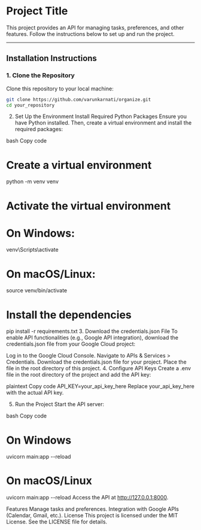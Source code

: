 # Project Title

This project provides an API for managing tasks, preferences, and other features. Follow the instructions below to set up and run the project.

---

## Installation Instructions

### 1. Clone the Repository
Clone this repository to your local machine:

```bash
git clone https://github.com/varunkarnati/organize.git
cd your_repository
```
2. Set Up the Environment
Install Required Python Packages
Ensure you have Python installed. Then, create a virtual environment and install the required packages:

bash
Copy code
# Create a virtual environment
python -m venv venv

# Activate the virtual environment
# On Windows:
venv\Scripts\activate
# On macOS/Linux:
source venv/bin/activate

# Install the dependencies
pip install -r requirements.txt
3. Download the credentials.json File
To enable API functionalities (e.g., Google API integration), download the credentials.json file from your Google Cloud project:

Log in to the Google Cloud Console.
Navigate to APIs & Services > Credentials.
Download the credentials.json file for your project.
Place the file in the root directory of this project.
4. Configure API Keys
Create a .env file in the root directory of the project and add the API key:

plaintext
Copy code
API_KEY=your_api_key_here
Replace your_api_key_here with the actual API key.

5. Run the Project
Start the API server:

bash
Copy code
# On Windows
uvicorn main:app --reload

# On macOS/Linux
uvicorn main:app --reload
Access the API at http://127.0.0.1:8000.

Features
Manage tasks and preferences.
Integration with Google APIs (Calendar, Gmail, etc.).
License
This project is licensed under the MIT License. See the LICENSE file for details.